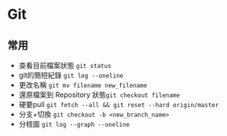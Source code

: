 # Git


## 常用
- 查看目前檔案狀態 `git status`
- git的簡短紀錄 `git log --oneline`
- 更改名稱 `git mv filename new_filename`
- 還原檔案到 Repository 狀態`git checkout filename`
- 硬要pull `git fetch --all && git reset --hard origin/master`
- 分支+切換 `git checkout -b <new_branch_name>`
- 分枝圖 `git log --graph --oneline`
